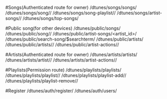 #Songs(Authenticated route for owner) 
/dtunes/songs/songs/
/dtunes/songs/song/<id>/
/dtunes/songs/song-playlist/<id>/
/dtunes/songs/artist-songs/<id>/ 
/dtunes/songs/top-songs/

#Public song(for other devices) 
/dtunes/public/songs/
/dtunes/public/song/<id>/
/dtunes/public/artist-songs/<artist_id>/
/dtunes/public/search-song/$searchterm/
/dtunes/public/artists/
/dtunes/public/artists/<id>/
/dtunes/public/artist-actions/<artistid>/

#Artists(Authenticated route for owner) 
/dtunes/artists/artists/
/dtunes/artists/artist/<id>/ 
/dtunes/artists/artist-actions/<id>/ 

#Playlists(Permission route) 
/dtunes/playlists/playlists/
/dtunes/playlists/playlist/<id>/
/dtunes/playlists/playlist-add/<id>/
/dtunes/playlists/playlist-remove/<id>/ 

#Register
/dtunes/auth/register/
/dtunes/auth/users/

